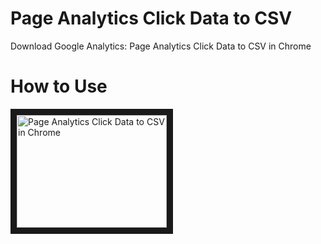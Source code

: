 # Page Analytics Click Data to CSV
Download Google Analytics: Page Analytics Click Data to CSV in Chrome

# How to Use
<a href="http://www.youtube.com/watch?feature=player_embedded&v=t6lP9VZ2WhM
" target="_blank"><img src="http://img.youtube.com/vi/t6lP9VZ2WhM/0.jpg" 
alt="Page Analytics Click Data to CSV in Chrome" width="240" height="180" border="10" /></a>

